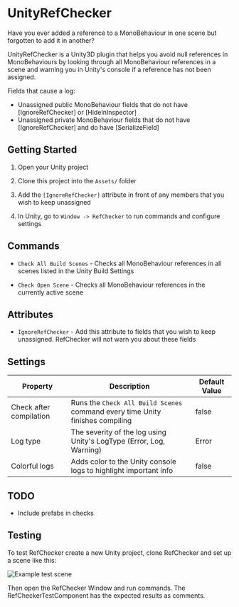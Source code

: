 # UnityRefChecker

Have you ever added a reference to a MonoBehaviour in one scene but forgotten to add it in another?

UnityRefChecker is a Unity3D plugin that helps you avoid null references in MonoBehaviours by looking through all MonoBehaviour references in a scene and warning you in Unity's console if a reference has not been assigned.

Fields that cause a log:
- Unassigned public MonoBehaviour fields that do not have [IgnoreRefChecker] or [HideInInspector]
- Unassigned private MonoBehaviour fields that do not have [IgnoreRefChecker] and do have [SerializeField]


## Getting Started

1. Open your Unity project

2. Clone this project into the `Assets/` folder

3. Add the `[IgnoreRefChecker]` attribute in front of any members that you wish to keep unassigned

4. In Unity, go to `Window -> RefChecker` to run commands and configure settings


## Commands 

- `Check All Build Scenes` - Checks all MonoBehaviour references in all scenes listed in the Unity Build Settings

- `Check Open Scene` - Checks all MonoBehaviour references in the currently active scene


## Attributes

- `IgnoreRefChecker` - Add this attribute to fields that you wish to keep unassigned. RefChecker will not warn you about these fields


## Settings 

| Property | Description | Default Value |
| -------- | ----------- | ------------- |
| Check after compilation   | Runs the `Check All Build Scenes` command every time Unity finishes compiling | false |
| Log type  | The severity of the log using Unity's LogType (Error, Log, Warning) | Error |
| Colorful logs  | Adds color to the Unity console logs to highlight important info | false |


## TODO

- Include prefabs in checks


## Testing

To test RefChecker create a new Unity project, clone RefChecker and set up a scene like this:

![Example test scene](http://i.imgur.com/8TxyP84.png "Example test scene structure")

Then open the RefChecker Window and run commands. The RefCheckerTestComponent has the expected results as comments.